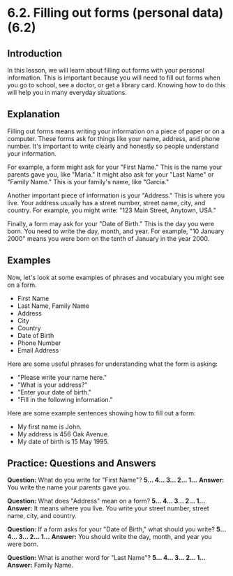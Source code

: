 # 6.2. Filling out forms (personal data) (6.2)

## Introduction
In this lesson, we will learn about filling out forms with your personal information. This is important because you will need to fill out forms when you go to school, see a doctor, or get a library card. Knowing how to do this will help you in many everyday situations.

## Explanation
Filling out forms means writing your information on a piece of paper or on a computer. These forms ask for things like your name, address, and phone number. It's important to write clearly and honestly so people understand your information.

For example, a form might ask for your "First Name." This is the name your parents gave you, like "Maria." It might also ask for your "Last Name" or "Family Name." This is your family's name, like "Garcia."

Another important piece of information is your "Address." This is where you live. Your address usually has a street number, street name, city, and country. For example, you might write: "123 Main Street, Anytown, USA."

Finally, a form may ask for your "Date of Birth." This is the day you were born. You need to write the day, month, and year. For example, "10 January 2000" means you were born on the tenth of January in the year 2000.

## Examples
Now, let's look at some examples of phrases and vocabulary you might see on a form.

*   First Name
*   Last Name, Family Name
*   Address
*   City
*   Country
*   Date of Birth
*   Phone Number
*   Email Address

Here are some useful phrases for understanding what the form is asking:

*   "Please write your name here."
*   "What is your address?"
*   "Enter your date of birth."
*   "Fill in the following information."

Here are some example sentences showing how to fill out a form:

*   My first name is John.
*   My address is 456 Oak Avenue.
*   My date of birth is 15 May 1995.

## Practice: Questions and Answers

**Question:** What do you write for "First Name"?
**5... 4... 3... 2... 1...**
**Answer:** You write the name your parents gave you.

**Question:** What does "Address" mean on a form?
**5... 4... 3... 2... 1...**
**Answer:** It means where you live. You write your street number, street name, city, and country.

**Question:** If a form asks for your "Date of Birth," what should you write?
**5... 4... 3... 2... 1...**
**Answer:** You should write the day, month, and year you were born.

**Question:** What is another word for "Last Name"?
**5... 4... 3... 2... 1...**
**Answer:** Family Name.

